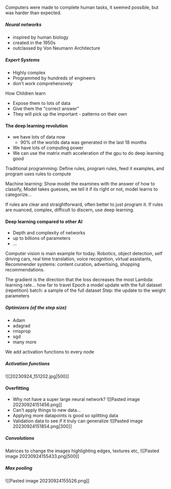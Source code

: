 Computers were made to complete human tasks, it seemed possible, but was harder than expected.

##### Neural networks
- inspired by human biology
- created in the 1950s
- outclassed by Von Neumann Architecture

##### Expert Systems
- Highly complex
- Programmed by hundreds of engineers
- don't work comprehensively

How Children learn
- Expose them to lots of data
- Give them the "correct answer"
- They will pick up the important - patterns on their own

#### The deep learning revolution
- we have lots of data now
	- 90% of the worlds data was generated in the last 18 months
- We have lots of computing power
- We can use the matrix math acceleration of the gpu to do deep learning good


Traditional programming: Define rules, program rules, feed it examples, and program uses rules to compute

Machine learning: Show model the examines with the answer of how to classify, Model takes guesses, we tell it if its right or not, model learns to categorize...

If rules are clear and straightforward, often better to just program it. If rules are nuanced, complex, difficult to discern, use deep learning.

#### Deep learning compared to other AI
- Depth and complexity of networks
- up to billions of parameters 
- ...

Computer vision is main example for today.
	Robotics, object detection, self driving cars, real time translation, voice recognition, virtual assistants, 
Recommender systems:
	content curation, advertising, shopping recommendations. 

The gradient is the direction that the loss decreases the most
Lambda: learning rate... how far to travel
Epoch a model update with the full dataset (repetition)
batch: a sample of the full dataset
Step: the update to the weight parameters

##### Optimizers (of the step size)
- Adam
- adagrad
- rmsprop
- sgd
- many more

We add activation functions to every node
##### Activation functions
![[20230924_151202.jpg|500]]

#### Overfitting
- Why not have a super large neural network?
![[Pasted image 20230924151456.png]]
- Can't apply things to new data...
- Applying more datapoints is good so splitting data
- Validation data to see if it truly can generalize
 ![[Pasted image 20230924151854.png|300]]


##### Convolutions
Matrices to change the images
highlighting edges, textures etc,
![[Pasted image 20230924155433.png|500]]

##### Max pooling
![[Pasted image 20230924155526.png]]
